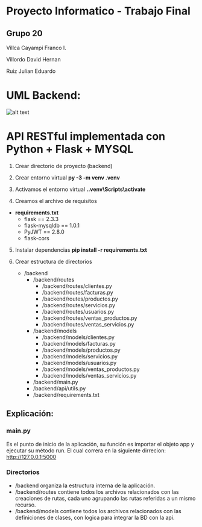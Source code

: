 # Proyecto Informatico - Trabajo Final

## Grupo 20


Villca Cayampi Franco I.	

Villordo David Hernan 	

Ruiz Julian Eduardo

# UML Backend:
![alt text](https://github.com/julianbsd/ProyectoInformatico/blob/main/UML_proyecto/Diagrama%20UML%20Proyecto%20Informatico.png)
# API RESTful implementada con Python + Flask + MYSQL

1. Crear directorio de proyecto (backend)

2. Crear entorno virtual    **py -3 -m venv .venv**

3. Activamos el entorno virtual  **.\.venv\Scripts\activate**

4. Creamos el archivo de requisitos
 - **requirements.txt**
	+ flask == 2.3.3
	+ flask-mysqldb == 1.0.1
	+ PyJWT == 2.8.0
	+ flask-cors

5. Instalar dependencias    **pip install -r requirements.txt**

6. Crear estructura de directorios
    * /backend
        + /backend/routes
            * /backend/routes/clientes.py
            * /backend/routes/facturas.py
            * /backend/routes/productos.py
            * /backend/routes/servicios.py
            * /backend/routes/usuarios.py
            * /backend/routes/ventas_productos.py
            * /backend/routes/ventas_servicios.py
        + /backend/models
            * /backend/models/clientes.py
            * /backend/models/facturas.py
            * /backend/models/productos.py
            * /backend/models/servicios.py
            * /backend/models/usuarios.py
            * /backend/models/ventas_productos.py
            * /backend/models/ventas_servicios.py	
		* /backend/main.py
        + /backend/api/utils.py
		* /backend/requirements.txt
## Explicación:

### main.py 
Es el punto de inicio de la aplicación, su función es importar el objeto app y ejecutar su método run.
El cual correra en la siguiente dirrecion:
http://127.0.0.1:5000
### Directorios 
+ /backend organiza la estructura interna de la aplicación.
+ /backend/routes contiene todos los archivos relacionados con las creaciones de rutas, cada uno agrupando las rutas referidas a un mismo recurso.
+ /backend/models contiene todos los archivos relacionados con las definiciones de clases, con logica para integrar la BD con la api.
